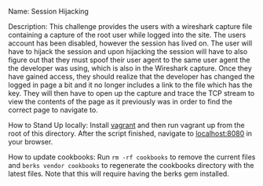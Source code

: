 Name: Session Hijacking

Description: This challenge provides the users with a wireshark capture file containing a capture of the root user while logged into the site. The users account has been disabled, however the session has lived on. The user will have to hijack the session and upon hijacking the session will have to also figure out that they must spoof their user agent to the same user agent the the developer was using, which is also in the Wireshark capture. Once they have gained access, they should realize that the developer has changed the logged in page a bit and it no longer includes a link to the file which has the key. They will then have to open up the capture and trace the TCP stream to view the contents of the page as it previously was in order to find the correct page to navigate to.

How to Stand Up locally: Install [vagrant](http://vagrantup.com/) and then run vagrant up from the root of this directory. After the script finished, navigate to [localhost:8080](http://localhost:8080) in your browser.

How to update cookbooks: Run `rm -rf cookbooks` to remove the current files and `berks vendor cookbooks` to regenerate the cookbooks directory with the latest files. Note that this will require having the berks gem installed.